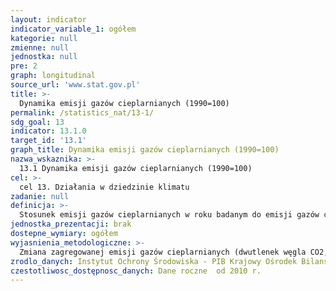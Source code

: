```yaml
---
layout: indicator
indicator_variable_1: ogółem
kategorie: null
zmienne: null
jednostka: null
pre: 2
graph: longitudinal
source_url: 'www.stat.gov.pl'
title: >-
  Dynamika emisji gazów cieplarnianych (1990=100)
permalink: /statistics_nat/13-1/
sdg_goal: 13
indicator: 13.1.0
target_id: '13.1'
graph_title: Dynamika emisji gazów cieplarnianych (1990=100)
nazwa_wskaznika: >-
  13.1 Dynamika emisji gazów cieplarnianych (1990=100)
cel: >-
  cel 13. Działania w dziedzinie klimatu
zadanie: null
definicja: >-
  Stosunek emisji gazów cieplarnianych w roku badanym do emisji gazów cieplarnianych w roku 1990.
jednostka_prezentacji: brak
dostepne_wymiary: ogółem
wyjasnienia_metodologiczne: >-
  Zmiana zagregowanej emisji gazów cieplarnianych (dwutlenek węgla CO2, metan CH4, podtlenek azotu N2O, fluorowęglowodory HFCs, perfluorowęglowodory PFCs, sześciofluorek siarki SF6, trójfluorek azotu NF3), wyrażonej w ekwiwalencie CO2 ważonej współczynnikami ocieplenia globalnego dla każdego gazu przy podstawie 1990=100.Za jednostkę ekwiwalentu CO2 przyjmuje się jeden megagram (1 Mg) dwutlenku węgla lub ilość innego gazu cieplarnianego stanowiącą odpowiednik 1 Mg dwutlenku węgla, obliczona z wykorzystaniem współczynników ocieplenia globalnego.Współczynnik ocieplenia globalnego to wskaźnik porównujący siłę oddziaływania gazu cieplarnianego na ocieplenie klimatu do siły oddziaływania dwutlenku węgla  obliczany jest na podstawie skutków oddziaływania jednego kilograma danego gazu na ocieplenie klimatu w ciągu 100 lat w porównaniu do oddziaływania jednego kilograma CO2. Od 2015 r. w raportowaniu międzynarodowym obowiązują współczynniki ocieplenia globalnego z Czwartego raportu IPCC oceniającego zmiany klimatu (IPCC Fourth Assessment Report: Climate Change 2007 (AR4)) i wynoszą dla: dwutlenku węgla - 1, metanu - 25, podtlenku azotu - 298, fluorowęglowodorów: od 124 dla HFC 152a do 14800 dla HFC-23, sześciofluorku siarki - 22800, perfluorowęglowodorów: od 7390 dla CF4 do 12200 dla C2F6, trójfluorek azotu- 17200.
zrodlo_danych: Instytut Ochrony Środowiska - PIB Krajowy Ośrodek Bilansowania i Zarządzania Emisjami/ Główny Urząd Statystyczny
czestotliwosc_dostępnosc_danych: Dane roczne  od 2010 r.
---
```

